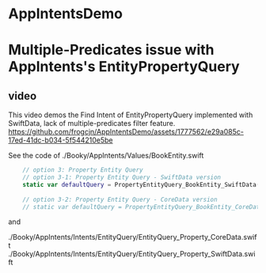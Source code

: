 # AppIntentsDemo

# Multiple-Predicates issue with AppIntents's EntityPropertyQuery

## video 
This video demos the Find Intent of EntityPropertyQuery implemented with SwiftData,  lack of multiple-predicates filter feature.
https://github.com/frogcjn/AppIntentsDemo/assets/1777562/e29a085c-17ed-41dc-b034-5f544210e5be

See the code of
./Booky/AppIntents/Values/BookEntity.swift
```Swift
    // option 3: Property Entity Query
    // option 3-1: Property Entity Query - SwiftData version
    static var defaultQuery = PropertyEntityQuery_BookEntity_SwiftData() // !!!: SwiftData version: lack of multiple-predicates filter feature
    
    // option 3-2: Property Entity Query - CoreData version
    // static var defaultQuery = PropertyEntityQuery_BookEntity_CoreData() // !!!: CoreData version: OK with multiple-predicates filter feature
```

and

./Booky/AppIntents/Intents/EntityQuery/EntityQuery_Property_CoreData.swift
./Booky/AppIntents/Intents/EntityQuery/EntityQuery_Property_SwiftData.swift

